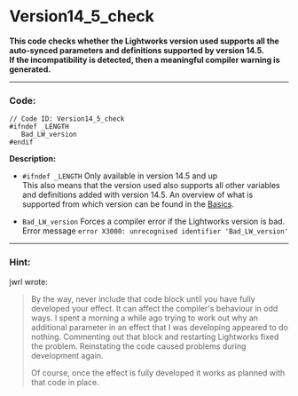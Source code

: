 # Version14_5_check

**This code checks whether the Lightworks version used supports all the auto-synced parameters and definitions 
supported by version 14.5.  
If the incompatibility is detected, then a meaningful compiler warning is generated.**

---
  
### Code:

```` Code
// Code ID: Version14_5_check 
#ifndef _LENGTH
   Bad_LW_version
#endif
````

**Description:**  

- `#ifndef _LENGTH` Only available in version 14.5 and up  
  This also means that the version used also supports all other variables and definitions added with version 14.5. 
  An overview of what is supported from which version can be found in the 
  [Basics](../Basics/Variables_etc/Auto_synced/README.md).
    
- `Bad_LW_version`  Forces a compiler error if the Lightworks version is bad.  
  Error message `error X3000: unrecognised identifier 'Bad_LW_version'` 


--- 


### Hint:
jwrl wrote:
> By the way, never include that code block until you have fully developed your effect. 
> It can affect the compiler's behaviour in odd ways. 
> I spent a morning a while ago trying to work out why an additional parameter in an effect that I was developing appeared to do nothing. 
> Commenting out that block and restarting Lightworks fixed the problem. Reinstating the code caused problems during development again.  
>   
> Of course, once the effect is fully developed it works as planned with that code in place. 
